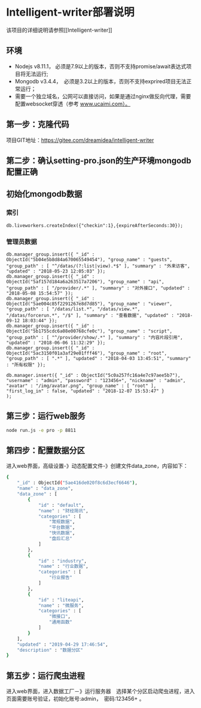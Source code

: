 # Intelligent-writer部署说明

该项目的详细说明请参照[[Intelligent-writer]]

## 环境

* Nodejs v8.11.1， 必须是7.9以上的版本，否则不支持promise/await表达式项目将无法运行;
* Mongodb v3.4.4，　必须是3.2以上的版本，否则不支持exprired项目无法正常运行；
* 需要一个独立域名，公网可以直接访问，如果是通过nginx做反向代理，需要配置websocket穿透（参考 www.ucaimi.com）。

## 第一步：克隆代码

项目GIT地址：https://gitee.com/dreamidea/intelligent-writer


## 第二步：确认setting-pro.json的生产环境mongodb配置正确

## 初始化mongodb数据

### 索引

```shell
db.liveworkers.createIndex({"checkin":1},{expireAfterSeconds:30});
```

### 管理员数据

```shell
db.manager_group.insert({ "_id" : ObjectId("5b04e5b8d84a670065549454"), "group_name" : "guests", "group_path" : [ "^/datas/(?:list|view).*$" ], "summary" : "外来访客", "updated" : "2018-05-23 12:05:03" });
db.manager_group.insert({ "_id" : ObjectId("5af157d184a6a263517a7206"), "group_name" : "api", "group_path" : [ "/provider/.*" ], "summary" : "对外接口", "updated" : "2018-05-08 15:54:57" });
db.manager_group.insert({ "_id" : ObjectId("5ae004c85f2291267e8d7d85"), "group_name" : "viewer", "group_path" : [ "/datas/list.*", "/datas/view.*", "/datas/forcerun.*", "/$" ], "summary" : "查看数据", "updated" : "2018-09-12 18:03:44" });
db.manager_group.insert({ "_id" : ObjectId("5b1755cdc6a08e00768cfe0c"), "group_name" : "script", "group_path" : [ "^/provider/show/.*" ], "summary" : "内容片段引用", "updated" : "2018-06-06 11:32:29" });
db.manager_group.insert({ "_id" : ObjectId("5ac3150f01a3af29e01fff46"), "group_name" : "root", "group_path" : [ ".*" ], "updated" : "2018-04-03 13:45:51", "summary" : "所有权限" });

db.manager.insert({ "_id" : ObjectId("5c0a257fc16a4e7c97aee5b7"), "username" : "admin", "password" : "123456+", "nickname" : "admin", "avatar" : "/img/avatar.png", "group_name" : [ "root" ], "first_log_in" : false, "updated" : "2018-12-07 15:53:47" }
);
```



## 第三步：运行web服务

```bash
node run.js -e pro -p 8811
```

## 第四步：配置数据分区

进入web界面，高级设置-》动态配置文件-》创建文件data_zone，内容如下：

```bash
{ 
    "_id" : ObjectId("5ae416de020f8c6d3ecf6646"), 
    "name" : "data_zone", 
    "data_zone" : [
        {
            "id" : "default", 
            "name" : "财经简讯", 
            "categories" : [
                "常规数据", 
                "平台数据", 
                "快讯数据", 
                "盘后汇总"
            ]
        }, 
        {
            "id" : "industry", 
            "name" : "行业数据", 
            "categories" : [
                "行业报告"
            ]
        }, 
        {
            "id" : "liteapi", 
            "name" : "微服务", 
            "categories" : [
                "微接口", 
                "通用函数"
            ]
        }
    ], 
    "updated" : "2019-04-29 17:46:54", 
    "description" : "数据分区"
}
```

## 第五步：运行爬虫进程

进入web界面，进入数据工厂－》运行服务器　选择某个分区启动爬虫进程，进入页面需要账号验证，初始化账号:admin，　密码:123456+ 。